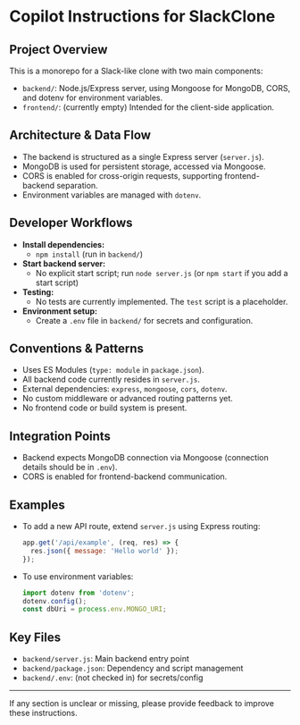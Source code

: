 # Copilot Instructions for SlackClone

## Project Overview
This is a monorepo for a Slack-like clone with two main components:
- `backend/`: Node.js/Express server, using Mongoose for MongoDB, CORS, and dotenv for environment variables.
- `frontend/`: (currently empty) Intended for the client-side application.

## Architecture & Data Flow
- The backend is structured as a single Express server (`server.js`).
- MongoDB is used for persistent storage, accessed via Mongoose.
- CORS is enabled for cross-origin requests, supporting frontend-backend separation.
- Environment variables are managed with `dotenv`.

## Developer Workflows
- **Install dependencies:**
  - `npm install` (run in `backend/`)
- **Start backend server:**
  - No explicit start script; run `node server.js` (or `npm start` if you add a start script)
- **Testing:**
  - No tests are currently implemented. The `test` script is a placeholder.
- **Environment setup:**
  - Create a `.env` file in `backend/` for secrets and configuration.

## Conventions & Patterns
- Uses ES Modules (`type: module` in `package.json`).
- All backend code currently resides in `server.js`.
- External dependencies: `express`, `mongoose`, `cors`, `dotenv`.
- No custom middleware or advanced routing patterns yet.
- No frontend code or build system is present.

## Integration Points
- Backend expects MongoDB connection via Mongoose (connection details should be in `.env`).
- CORS is enabled for frontend-backend communication.

## Examples
- To add a new API route, extend `server.js` using Express routing:
  ```js
  app.get('/api/example', (req, res) => {
    res.json({ message: 'Hello world' });
  });
  ```
- To use environment variables:
  ```js
  import dotenv from 'dotenv';
  dotenv.config();
  const dbUri = process.env.MONGO_URI;
  ```

## Key Files
- `backend/server.js`: Main backend entry point
- `backend/package.json`: Dependency and script management
- `backend/.env`: (not checked in) for secrets/config

---
If any section is unclear or missing, please provide feedback to improve these instructions.
